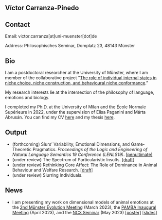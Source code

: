 Víctor Carranza-Pinedo
------

## Contact

Email: victor.carranza[at]uni-muenster[dot]de

Address: Philosophisches Seminar, Domplatz 23, 48143 Münster

## Bio

I am a postdoctoral researcher at the University of Münster, where I am member of the collaborative project "[The role of individual internal states in niche choice, niche construction, and behavioural niche conformance](https://www.uni-bielefeld.de/fakultaeten/biologie/forschung/verbuende/sfb_nc3/projects/d01ph2#comp_00005c3e9e38_00000000a7_0131).”

My research interests lie at the intersection of the philosophy of language, emotions and biology.

I completed my Ph.D. at the University of Milan and the École Normale Supérieure in 2022, under the supervision of Elisa Paganini and Márta Abrusán. You can find my CV [here](https://www.dropbox.com/s/v1acaj4dhwtb6yh/cvitae_english.pdf?dl=0) and my thesis [here](https://air.unimi.it/handle/2434/933926).

## Output

+ (forthcoming) Slurs’ Variability, Emotional Dimensions, and Game-Theoretic Pragmatics. _Proceedings of the Logic and Engineering of Natural Language Semantics 19 Conference (LENLS19)_. [[penultimate]](https://www.dropbox.com/s/d4nns6juy7yjoza/LENLS%2019%20%5Bpenultimate%5D.pdf?dl=0)
+ (under review) The Spectrum of Particularistic Insults. [[draft]](https://www.dropbox.com/s/gtmtejjhwboc94i/The%20Spectrum%20of%20Particularistic%20Insults%20%5Bdraft%5D.pdf?dl=0)
+ (under review) Rethinking Core Affect: The Role of Dominance in Animal Behaviour and Welfare Research. [[draft]](https://www.dropbox.com/scl/fi/dcdmnwfsrulthai3kzy6b/Rethinking-Core-Affect-draft.pdf?rlkey=h0k3nnkvyiatajaxuvoydhx2u&dl=0)
+ (under review) Slurring Individuals.

## News

+ I am presenting my work on dimensional models of animal emotions at the [2nd Münster Evolution Meeting](https://www.uni-muenster.de/Evolution/MEM/main.shtml) (March 2023), the [PAMBA Inaugural Meeting](https://www.the-pamba.com/events-1/inaugural-meeting-of-pamba) (April 2023), and the [NC3 Seminar](https://www.uni-bielefeld.de/fakultaeten/biologie/forschung/verbuende/sfb_nc3/events/seminars/) (May 2023) [[poster]](https://www.dropbox.com/s/0i5tvuzffwkblxq/Beyond%20Valence%20%5Bposter%5D.pdf?dl=0) [[slides]](https://www.dropbox.com/s/2oc5z04ntnidy5o/Beyond%20Valence%20%5Bslides%5D.pdf?dl=0)
